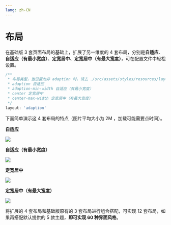 ```yaml
---
lang: zh-CN
---
```


# 布局

在基础版 3 套页面布局的基础上，扩展了另一维度的 4 套布局，分别是**自适应**、**自适应（有最小宽度）**、**定宽居中**、**定宽居中（有最大宽度）**，可在配置文件中轻松设置。

```js
/**
 * 布局类型，当设置为非 adaption 时，请去 ./src/assets/styles/resources/layout.scss 里设置 $g-app-width
 * adaption 自适应
 * adaption-min-width 自适应（有最小宽度）
 * center 定宽居中
 * center-max-width 定宽居中（有最大宽度）
 */
layout: 'adaption'
```

下面简单演示这 4 套布局的特点（图片平均大小为 2M ，加载可能需要点时间）。

**自适应**

![](/fantastic-admin/layout_1.gif)

**自适应（有最小宽度）**

![](/fantastic-admin/layout_2.gif)

**定宽居中**

![](/fantastic-admin/layout_3.gif)

**定宽居中（有最大宽度）**

![](/fantastic-admin/layout_4.gif)

将扩展的 4 套布局和基础版原有的 3 套布局进行组合搭配，可实现 12 套布局，如果再搭配默认提供的 5 款主题，**即可实现 60 种界面风格**。